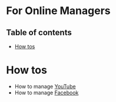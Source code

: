 <h1>For Online Managers</h1>

<h2>Table of contents</h2>

<!-- TOC -->
* [How tos](#how-tos)
<!-- TOC -->

# How tos

* How to manage [YouTube](youtube.md)
* How to manage [Facebook](facebook.md)